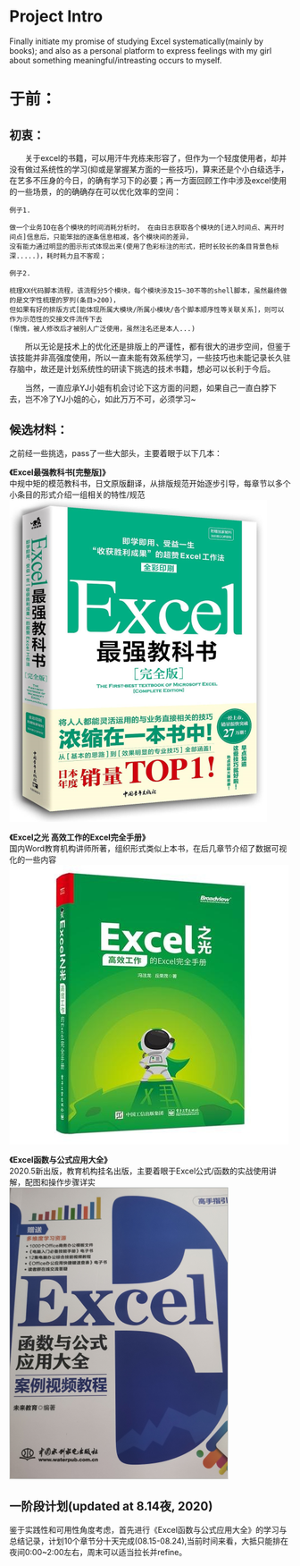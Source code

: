 # Project Intro
Finally initiate my promise of studying Excel systematically(mainly by books); and also as a personal platform to express feelings with my girl about something meaningful/intreasting occurs to myself. 

# 于前：   

## 初衷： 
&ensp;&ensp;&ensp;&ensp;关于excel的书籍，可以用汗牛充栋来形容了，但作为一个轻度使用者，却并没有做过系统性的学习(抑或是掌握某方面的一些技巧)，算来还是个小白级选手，在艺多不压身的今日，的确有学习下的必要；再一方面回顾工作中涉及excel使用的一些场景，的的确确存在可以优化效率的空间：    

`例子1.`   
```shell
做一个业务IO在各个模块的时间消耗分析时， 在由日志获取各个模块的[进入时间点、离开时间点]信息后，只能笨拙的逐条信息相减，各个模块间的差异，
没有能力通过明显的图示形式体现出来(使用了色彩标注的形式，把时长较长的条目背景色标深.....)，耗时耗力且不客观；  
```    
        
`例子2.` 
```shell  
梳理XX代码脚本流程，该流程分5个模块，每个模块涉及15~30不等的shell脚本，虽然最终做的是文字性梳理的罗列(条目>200)，
但如果有好的排版方式[能体现所属大模块/所属小模块/各个脚本顺序性等关联关系]，则可以作为示范性的交接文件流传下去
(惭愧，被人修改后才被别人广泛使用，虽然注名还是本人...)    
```  

&ensp;&ensp;&ensp;&ensp;所以无论是技术上的优化还是排版上的严谨性，都有很大的进步空间，但鉴于该技能并非高强度使用，所以一直未能有效系统学习，一些技巧也未能记录长久驻存脑中，故还是计划系统性的研读下挑选的技术书籍，想必可以长利于今后。  
  
&ensp;&ensp;&ensp;&ensp;当然，一直应承YJ小姐有机会讨论下这方面的问题，如果自己一直白脖下去，岂不冷了YJ小姐的心，如此万万不可，必须学习~   

## 候选材料：  
之前经一些挑选，pass了一些大部头，主要着眼于以下几本：  
 
**《Excel最强教科书[完整版]》**  
中规中矩的模范教科书，日文原版翻译，从排版规范开始逐步引导，每章节以多个小条目的形式介绍一组相关的特性/规范   
![Image text](https://raw.githubusercontent.com/zwGithubStation/ExcelProjectWithMyGirl/master/img-folder/first-best.png)

**《Excel之光 高效工作的Excel完全手册》**   
国内Word教育机构讲师所著，组织形式类似上本书，在后几章节介绍了数据可视化的一些内容   
![Image text](https://raw.githubusercontent.com/zwGithubStation/ExcelProjectWithMyGirl/master/img-folder/light.jpg)   

**《Excel函数与公式应用大全》**  
2020.5新出版，教育机构挂名出版，主要着眼于Excel公式/函数的实战使用讲解，配图和操作步骤详实
![Image text](https://raw.githubusercontent.com/zwGithubStation/ExcelProjectWithMyGirl/master/img-folder/first-to-learn.png)

## 一阶段计划(updated at 8.14夜, 2020)  
鉴于实践性和可用性角度考虑，首先进行《Excel函数与公式应用大全》的学习与总结记录，计划10个章节分十天完成(08.15-08.24),当前时间来看，大抵只能排在夜间0:00~2:00左右，周末可以适当拉长并refine。
